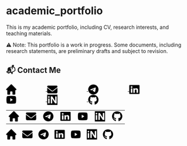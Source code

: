 # academic_portfolio
This is my academic portfolio, including CV, research interests, and teaching materials.

⚠️ Note: This portfolio is a work in progress. Some documents, including research statements, are preliminary drafts and subject to revision.


## 📬 Contact Me

<p align="left" style="line-height: 0;">
  <a href="https://www.imsc.res.in/partha_mukhopadhyay" title="Home">
    <img src="icons/house-solid.svg" alt="Home" width="28" height="28" style="vertical-align:middle; color:currentColor; margin-right:80px;" />
  </a>
  <a href="mailto:mukhopadhyay.res@gmail.com" title="Email">
    <img src="icons/envelope-solid.svg" alt="Email" width="28" height="28" style="vertical-align:middle; color:inherit; margin-right:80px;" />
  </a>
  <a href="https://t.me/ParthoM7" title="Telegram">
    <img src="icons/telegram-brands.svg" alt="Telegram" width="28" height="28" style="vertical-align:middle; color:inherit; margin-right:80px;" />
  </a>
  <a href="https://www.linkedin.com/in/parthom7" title="LinkedIn">
    <img src="icons/linkedin-brands.svg" alt="LinkedIn" width="28" height="28" style="vertical-align:middle; color:inherit; margin-right:80px;" />
  </a>
  <a href="https://www.youtube.com/@ParthoM7" title="YouTube">
    <img src="icons/youtube-brands.svg" alt="YouTube" width="28" height="28" style="vertical-align:middle; color:inherit; margin-right:80px;" />
  </a>
  <a href="https://inspirehep.net/authors/996534" title="InspireHEP">
    <img src="icons/inspire.svg" alt="InspireHEP" width="28" height="28" style="vertical-align:middle; color:inherit; margin-right:80px;" />
  </a>
  <a href="https://github.com/ParthoM7" title="GitHub">
    <img src="icons/github-brands.svg" alt="GitHub" width="28" height="28" style="vertical-align:middle; color:inherit;" />
  </a>
</p>

<table style="border-collapse: collapse; border: none;">
  <tr>
    <td style="border: none; padding-right: 12px;">
      <a href="https://www.imsc.res.in/partha_mukhopadhyay" title="Home">
        <img src="icons/house-solid.svg" alt="Home" width="28" height="28" />
      </a>
    </td>
    <td style="border: none; padding-right: 12px;">
      <a href="mailto:mukhopadhyay.res@gmail.com" title="Email">
        <img src="icons/envelope-solid.svg" alt="Email" width="28" height="28" />
      </a>
    </td>
    <td style="border: none; padding-right: 12px;">
      <a href="https://t.me/ParthoM7" title="Telegram">
        <img src="icons/telegram-brands.svg" alt="Telegram" width="28" height="28" />
      </a>
    </td>
    <td style="border: none; padding-right: 12px;">
      <a href="https://www.linkedin.com/in/parthom7" title="LinkedIn">
        <img src="icons/linkedin-brands.svg" alt="LinkedIn" width="28" height="28" />
      </a>
    </td>
    <td style="border: none; padding-right: 12px;">
      <a href="https://www.youtube.com/@ParthoM7" title="YouTube">
        <img src="icons/youtube-brands.svg" alt="YouTube" width="28" height="28" />
      </a>
    </td>
    <td style="border: none; padding-right: 12px;">
      <a href="https://inspirehep.net/authors/996534" title="InspireHEP">
        <img src="icons/inspire.svg" alt="InspireHEP" width="28" height="28" />
      </a>
    </td>
    <td style="border: none;">
      <a href="https://github.com/ParthoM7" title="GitHub">
        <img src="icons/github-brands.svg" alt="GitHub" width="28" height="28" />
      </a>
    </td>
  </tr>
</table>

<div style="display: flex; gap: 16px; align-items: center; flex-wrap: wrap;">
  <a href="https://www.imsc.res.in/partha_mukhopadhyay" title="Home">
    <img src="icons/house-solid.svg" alt="Home" width="28" height="28" />
  </a>
  <a href="mailto:mukhopadhyay.res@gmail.com" title="Email">
    <img src="icons/envelope-solid.svg" alt="Email" width="28" height="28" />
  </a>
  <a href="https://t.me/ParthoM7" title="Telegram">
    <img src="icons/telegram-brands.svg" alt="Telegram" width="28" height="28" />
  </a>
  <a href="https://www.linkedin.com/in/parthom7" title="LinkedIn">
    <img src="icons/linkedin-brands.svg" alt="LinkedIn" width="28" height="28" />
  </a>
  <a href="https://www.youtube.com/@ParthoM7" title="YouTube">
    <img src="icons/youtube-brands.svg" alt="YouTube" width="28" height="28" />
  </a>
  <a href="https://inspirehep.net/authors/996534" title="InspireHEP">
    <img src="icons/inspire.svg" alt="InspireHEP" width="28" height="28" />
  </a>
  <a href="https://github.com/ParthoM7" title="GitHub">
    <img src="icons/github-brands.svg" alt="GitHub" width="28" height="28" />
  </a>
</div>
